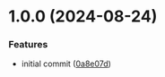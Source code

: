 # 1.0.0 (2024-08-24)


### Features

* initial commit ([0a8e07d](https://github.com/paalamugan/next14-boilerplate-with-i18n-trpc-mongoose/commit/0a8e07df5b6bce7913831cd91f70cdae10909f3b))
